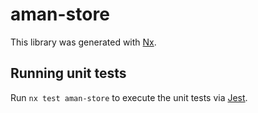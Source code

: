 # aman-store

This library was generated with [Nx](https://nx.dev).

## Running unit tests

Run `nx test aman-store` to execute the unit tests via [Jest](https://jestjs.io).
